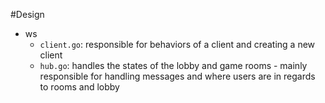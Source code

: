 #Design

- ws
  - `client.go`: responsible for behaviors of a client and creating a new client
  - `hub.go`: handles the states of the lobby and game rooms - mainly responsible for handling messages and where users
    are in regards to rooms and lobby
